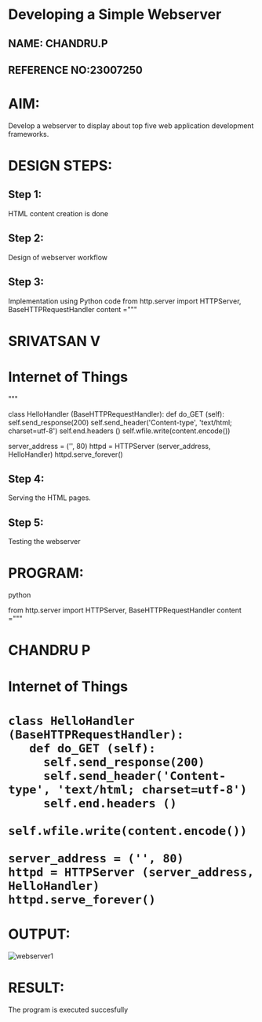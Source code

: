 # Developing a Simple Webserver
## NAME: CHANDRU.P
## REFERENCE NO:23007250
# AIM:

Develop a webserver to display about top five web application development frameworks.

# DESIGN STEPS:

## Step 1:

HTML content creation is done

## Step 2:

Design of webserver workflow

## Step 3:

Implementation using Python code
from http.server import HTTPServer, BaseHTTPRequestHandler
content ="""
<html>
<head>
</head>
<body>
<h1>SRIVATSAN V</h1>
<h1>Internet of Things</h1>
</body>
</html>
"""

class HelloHandler (BaseHTTPRequestHandler):
   def do_GET (self):
     self.send_response(200)
     self.send_header('Content-type', 'text/html; charset=utf-8')
     self.end.headers ()
     self.wfile.write(content.encode())

server_address = ('', 80)
httpd = HTTPServer (server_address, HelloHandler)
httpd.serve_forever()

## Step 4:

Serving the HTML pages.

## Step 5:

Testing the webserver
# PROGRAM:
python   

from http.server import HTTPServer, BaseHTTPRequestHandler
content ="""
<html>
<head>
</head>
<body>
<h1>CHANDRU P</h1>
<h1>Internet of Things<h1>
</body>
</html>

```
class HelloHandler (BaseHTTPRequestHandler):
   def do_GET (self):
     self.send_response(200)
     self.send_header('Content-type', 'text/html; charset=utf-8')
     self.end.headers ()
     self.wfile.write(content.encode())

server_address = ('', 80)
httpd = HTTPServer (server_address, HelloHandler)
httpd.serve_forever()
```
# OUTPUT:

![webserver1](https://github.com/Karthi-Govindharaju/ODD2023-WT-Ex-01-Simple-Web-Server/assets/139841798/e8483fa8-c1e4-49af-87aa-eaa40d9e7fdd)


# RESULT:

The program is executed succesfully
